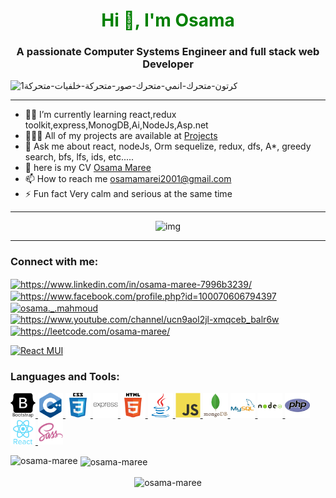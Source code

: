 
<h1 align="center" style="color:green;" >Hi 👋, I'm Osama</h1>
<h3 align="center">A passionate Computer Systems Engineer and full stack web Developer</h3>

![كرتون-متحرك-انمي-متحرك-صور-متحركة-خلفيات-متحركة1](https://github.com/osama-maree/osama-maree/assets/108696087/561dc92b-2609-410e-a49f-93f8c63b3213)


<hr/>
<ul>
<li> 🌱🤝 I’m currently learning react,redux toolkit,express,MonogDB,Ai,NodeJs,Asp.net</li>
<li>👯👨‍💻 All of my projects are available at <a href="https://github.com/osama-maree?tab=repositories" target="_blank">Projects</a></li>
<li> 💬 Ask me about react, nodeJs, Orm sequelize, redux, dfs, A*, greedy search, bfs, lfs, ids, etc.....
<li>💬 here is my CV <a  href="https://drive.google.com/file/d/17ODPBj50Ds_hCbOP_-UFJQp4yi7RGsk9/view?usp=sharing" >Osama Maree </a></li>
<li>📫 How to reach me <a href="mailto:osamamarei2001@gmail.com">osamamarei2001@gmail.com </a>  </li>        
<li>⚡ Fun fact Very calm and serious at the same time</li>
</ul>

<hr/>

<div align="center" >
<img src="https://github.com/osama-maree/osama-maree/assets/108696087/5b44ac0c-65f8-447a-bbda-a62259962481" alt="img"/>
</div>
<hr/>
<h3 align="left">Connect with me:</h3>
<p align="left">
<a href="https://www.linkedin.com/in/osama-maree-7996b3239/" target="_blank" width="200px"   background-color:"#f5f5f5;"><img align="center" src="https://raw.githubusercontent.com/rahuldkjain/github-profile-readme-generator/master/src/images/icons/Social/linked-in-alt.svg" alt="https://www.linkedin.com/in/osama-maree-7996b3239/" height="30" width="40" /></a>
<a href="https://www.facebook.com/profile.php?id=100070606794397" target="_blank"><img align="center" src="https://raw.githubusercontent.com/rahuldkjain/github-profile-readme-generator/master/src/images/icons/Social/facebook.svg" alt="https://www.facebook.com/profile.php?id=100070606794397" height="30" width="40" /></a>
<a href="https://instagram.com/osama._.mahmoud" target="blank"><img align="center" src="https://raw.githubusercontent.com/rahuldkjain/github-profile-readme-generator/master/src/images/icons/Social/instagram.svg" alt="osama._.mahmoud" height="30" width="40" /></a>
<a href="https://www.youtube.com/channel/UCN9AoL2JL-XmQcEB_baLr6w" target="blank"><img align="center" src="https://raw.githubusercontent.com/rahuldkjain/github-profile-readme-generator/master/src/images/icons/Social/youtube.svg" alt="https://www.youtube.com/channel/ucn9aol2jl-xmqceb_balr6w" height="30" width="40" /></a>
<a href="https://leetcode.com/Osama-Maree/" target="blank"><img align="center" src="https://raw.githubusercontent.com/rahuldkjain/github-profile-readme-generator/master/src/images/icons/Social/leet-code.svg" alt="https://leetcode.com/osama-maree/" height="30" width="40" /></a>

<a target="_blank" rel="noopener noreferrer nofollow" href=""><img src="" alt="React MUI"  style="max-width: 100%;"></a>                            

<h3 align="left">Languages and Tools:</h3>
<p align="left"> 
<a  href="https://getbootstrap.com" target="_blank" rel="noreferrer"> <img src="https://raw.githubusercontent.com/devicons/devicon/master/icons/bootstrap/bootstrap-plain-wordmark.svg" alt="bootstrap" width="40" height="40" data-canonical-src="https://img.shields.io/badge/-MUI-007FFF?logo=mui&amp;color=blue&amp;logoColor=white&amp;style=for-the-badge"style="max-width: 100%;" /> </a> <a href="https://www.w3schools.com/cpp/" target="_blank" rel="noreferrer"> <img src="https://raw.githubusercontent.com/devicons/devicon/master/icons/cplusplus/cplusplus-original.svg" alt="cplusplus" width="40" height="40"/> </a> <a href="https://www.w3schools.com/css/" target="_blank" rel="noreferrer"> <img src="https://raw.githubusercontent.com/devicons/devicon/master/icons/css3/css3-original-wordmark.svg" alt="css3" width="40" height="40"/> </a> <a href="https://expressjs.com" target="_blank" rel="noreferrer"> <img src="https://raw.githubusercontent.com/devicons/devicon/master/icons/express/express-original-wordmark.svg" alt="express" width="40" height="40"/> </a> <a href="https://www.w3.org/html/" target="_blank" rel="noreferrer"> <img src="https://raw.githubusercontent.com/devicons/devicon/master/icons/html5/html5-original-wordmark.svg" alt="html5" width="40" height="40"/> </a> <a href="https://www.java.com" target="_blank" rel="noreferrer"> <img src="https://raw.githubusercontent.com/devicons/devicon/master/icons/java/java-original.svg" alt="java" width="40" height="40"/> </a> <a href="https://developer.mozilla.org/en-US/docs/Web/JavaScript" target="_blank" rel="noreferrer"> <img src="https://raw.githubusercontent.com/devicons/devicon/master/icons/javascript/javascript-original.svg" alt="javascript" width="40" height="40"/> </a> <a href="https://www.mongodb.com/" target="_blank" rel="noreferrer"> <img src="https://raw.githubusercontent.com/devicons/devicon/master/icons/mongodb/mongodb-original-wordmark.svg" alt="mongodb" width="40" height="40"/> </a> <a href="https://www.mysql.com/" target="_blank" rel="noreferrer"> <img src="https://raw.githubusercontent.com/devicons/devicon/master/icons/mysql/mysql-original-wordmark.svg" alt="mysql" width="40" height="40"/> </a> <a href="https://nodejs.org" target="_blank" rel="noreferrer"> <img src="https://raw.githubusercontent.com/devicons/devicon/master/icons/nodejs/nodejs-original-wordmark.svg" alt="nodejs" width="40" height="40"/> </a> <a href="https://www.php.net" target="_blank" rel="noreferrer"> <img src="https://raw.githubusercontent.com/devicons/devicon/master/icons/php/php-original.svg" alt="php" width="40" height="40"/> </a> <a href="https://reactjs.org/" target="_blank" rel="noreferrer"> <img src="https://raw.githubusercontent.com/devicons/devicon/master/icons/react/react-original-wordmark.svg" alt="react" width="40" height="40"/> </a> <a href="https://sass-lang.com" target="_blank" rel="noreferrer"> <img src="https://raw.githubusercontent.com/devicons/devicon/master/icons/sass/sass-original.svg" alt="sass" width="40" height="40"/> </a> </p>


<p align="center"><img align="left" src="https://github-readme-stats.vercel.app/api/top-langs?username=osama-maree&show_icons=true&locale=en&layout=compact" alt="osama-maree" /></p>
<p>&nbsp;<img align="center" src="https://github-readme-stats.vercel.app/api?username=osama-maree&show_icons=true&locale=en" alt="osama-maree" /></p>
<p align="center"><img align="center" src="https://github-readme-streak-stats.herokuapp.com/?user=osama-maree&" alt="osama-maree" /></p>


